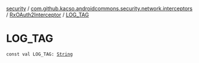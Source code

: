 [security](../../index.md) / [com.github.kacso.androidcommons.security.network.interceptors](../index.md) / [RxOAuth2Interceptor](index.md) / [LOG_TAG](./-l-o-g_-t-a-g.md)

# LOG_TAG

`const val LOG_TAG: `[`String`](https://kotlinlang.org/api/latest/jvm/stdlib/kotlin/-string/index.html)